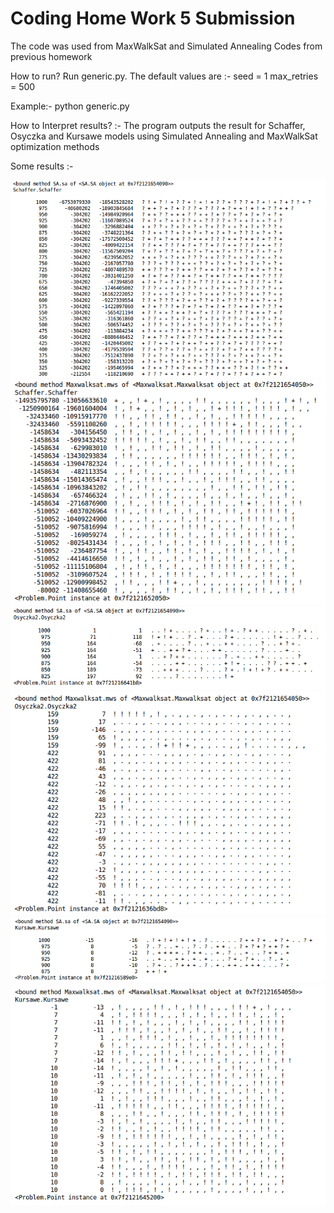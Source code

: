 # Coding Home Work 5 Submission

The code was used from MaxWalkSat and Simulated Annealing Codes from previous homework

How to run?
Run generic.py.
The default values are :-
seed = 1
max_retries = 500

Example:-
python generic.py

How to Interpret results? :-
The program outputs the result for Schaffer, Osyczka and Kursawe models using Simulated Annealing and MaxWalkSat optimization methods

Some results :-

![alt code-execution-results-SA-Schaffer](https://github.com/gmeneze/ase16hxx/blob/master/code/8/.images/capture_1.png)
![alt code-execution-results-MWS-Schaffer](https://github.com/gmeneze/ase16hxx/blob/master/code/8/.images/capture_2.png)
![alt code-execution-results-SA-Osyczka](https://github.com/gmeneze/ase16hxx/blob/master/code/8/.images/capture_3.png)
![alt code-execution-results-MWS-Osyczka](https://github.com/gmeneze/ase16hxx/blob/master/code/8/.images/capture_4.png)
![alt code-execution-results-SA-Kursawe](https://github.com/gmeneze/ase16hxx/blob/master/code/8/.images/capture_5.png)
![alt code-execution-results-MWS-Kursawe](https://github.com/gmeneze/ase16hxx/blob/master/code/8/.images/capture_6.png)
